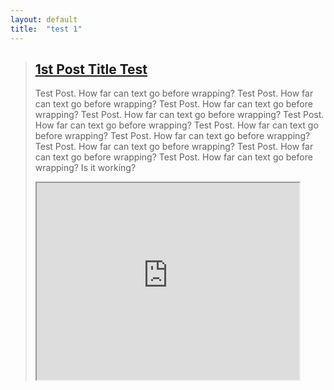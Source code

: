 ```yaml
---
layout: default
title:  "test 1"
---
```


> ## <a href="https://logancore.com/2023/03/04/post-test">1st Post Title Test</a>
> Test Post. How far can text go before wrapping? Test Post. 
> How far can text go before wrapping? Test Post. How far can text go before wrapping? Test Post. How far can text go before wrapping? Test Post. How far can text go before wrapping? Test Post. How far can text go before wrapping? Test Post. How far can text go before wrapping? Test Post. How far can text go before wrapping? Test Post. How far can text go before wrapping? Test Post. How far can text go before wrapping?
> Is it working?
>
> 
> <iframe width="420" height="315"
>	src="https://www.youtube.com/embed/bAMlZGhCyVg">
> </iframe> 
